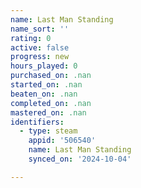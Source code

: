 ```yaml
---
name: Last Man Standing
name_sort: ''
rating: 0
active: false
progress: new
hours_played: 0
purchased_on: .nan
started_on: .nan
beaten_on: .nan
completed_on: .nan
mastered_on: .nan
identifiers:
  - type: steam
    appid: '506540'
    name: Last Man Standing
    synced_on: '2024-10-04'

---
```

